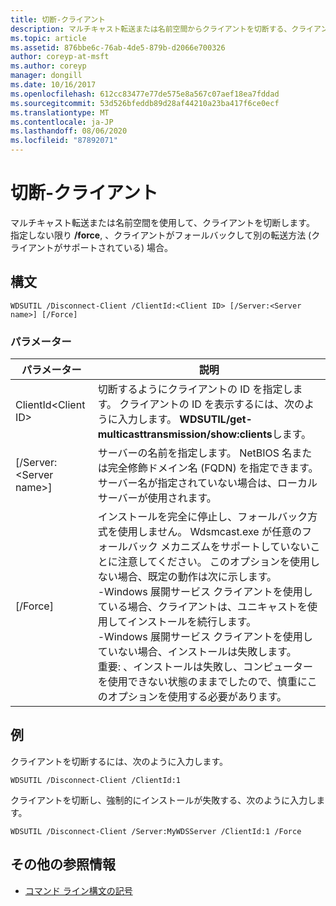 ```yaml
---
title: 切断-クライアント
description: マルチキャスト転送または名前空間からクライアントを切断する、クライアントの切断に関するリファレンス記事です。
ms.topic: article
ms.assetid: 876bbe6c-76ab-4de5-879b-d2066e700326
author: coreyp-at-msft
ms.author: coreyp
manager: dongill
ms.date: 10/16/2017
ms.openlocfilehash: 612cc83477e77de575e8a567c07aef18ea7fddad
ms.sourcegitcommit: 53d526bfeddb89d28af44210a23ba417f6ce0ecf
ms.translationtype: MT
ms.contentlocale: ja-JP
ms.lasthandoff: 08/06/2020
ms.locfileid: "87892071"
---
```

# <a name="disconnect-client"></a>切断-クライアント

マルチキャスト転送または名前空間を使用して、クライアントを切断します。 指定しない限り **/force**, 、クライアントがフォールバックして別の転送方法 (クライアントがサポートされている) 場合。

## <a name="syntax"></a>構文

```
WDSUTIL /Disconnect-Client /ClientId:<Client ID> [/Server:<Server name>] [/Force]
```

### <a name="parameters"></a>パラメーター

|パラメーター|説明|
|---------|-----------|
|ClientId\<Client ID>|切断するようにクライアントの ID を指定します。 クライアントの ID を表示するには、次のように入力します。 **WDSUTIL/get-multicasttransmission/show:clients**します。|
|[/Server:\<Server name>]|サーバーの名前を指定します。 NetBIOS 名または完全修飾ドメイン名 (FQDN) を指定できます。 サーバー名が指定されていない場合は、ローカル サーバーが使用されます。|
|[/Force]|インストールを完全に停止し、フォールバック方式を使用しません。 Wdsmcast.exe が任意のフォールバック メカニズムをサポートしていないことに注意してください。 このオプションを使用しない場合、既定の動作は次に示します。</br>-Windows 展開サービス クライアントを使用している場合、クライアントは、ユニキャストを使用してインストールを続行します。</br>-Windows 展開サービス クライアントを使用していない場合、インストールは失敗します。</br>重要: 、インストールは失敗し、コンピューターを使用できない状態のままでしたので、慎重にこのオプションを使用する必要があります。|

## <a name="examples"></a>例

クライアントを切断するには、次のように入力します。
```
WDSUTIL /Disconnect-Client /ClientId:1
```
クライアントを切断し、強制的にインストールが失敗する、次のように入力します。
```
WDSUTIL /Disconnect-Client /Server:MyWDSServer /ClientId:1 /Force
```

## <a name="additional-references"></a>その他の参照情報

- [コマンド ライン構文の記号](command-line-syntax-key.md)
